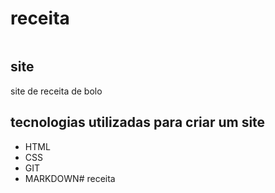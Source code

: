# receita
![]()

## site
site de receita de bolo

## tecnologias utilizadas para criar um site
* HTML
* CSS
* GIT
* MARKDOWN# receita
